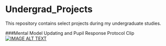 # Undergrad_Projects
This repository contains select projects during my undergraduate studies.

###Mental Model Updating and Pupil Response Protocol Clip
[![IMAGE ALT TEXT](http://img.youtube.com/vi/ZQOfGTShs-A/0.jpg)](http://www.youtube.com/watch?v=ZQOfGTShs-A "protocolMentalModel")
